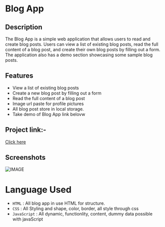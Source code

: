 # Blog App
 
 ## Description
  The Blog App is a simple web application that allows users to read and create blog posts. Users can view a list of existing blog posts, read the full content of a blog post, and create their own blog posts by filling out a form. The application also has a demo section showcasing some sample blog posts.

## Features
* View a list of existing blog posts
* Create a new blog post by filling out a form
* Read the full content of a blog post
* Image url paste for profile pictures
* All blog post store in local storage.
* Take demo of Blog App link belovw

## Project link:-
[Click here](https://www.google.com/?&bih=707&biw=1536&rlz=1C1JJTC_enIN1016IN1016&hl=en)

## Screenshots
![IMAGE](https://clipchamp.com/watch/vhdUvwL69xD "LCO")

# Language Used
* ```HTML``` : All blog app in use HTML for structure.
* ```CSS``` : All Styling and shape, color, border, all style through css 
* ```JavaScript``` : All dynamic, functionlity, content, dummy data possible with javaScript